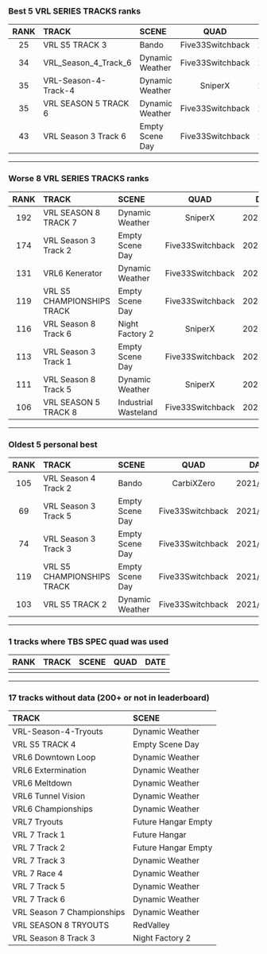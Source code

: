 ### Best 5 VRL SERIES TRACKS ranks
|RANK|TRACK|SCENE|QUAD|DATE|
|:---:|:---|:---|:---:|:---:|
|25|VRL S5 TRACK 3|Bando|Five33Switchback|2021/09/13|
|34|VRL_Season_4_Track_6|Dynamic Weather|Five33Switchback|2021/07/06|
|35|VRL-Season-4-Track-4|Dynamic Weather|SniperX|2022/03/08|
|35|VRL SEASON 5 TRACK 6|Dynamic Weather|Five33Switchback|2021/07/04|
|43|VRL Season 3 Track 6|Empty Scene Day|Five33Switchback|2021/07/14|
---
### Worse 8 VRL SERIES TRACKS ranks
|RANK|TRACK|SCENE|QUAD|DATE|
|:---:|:---|:---|:---:|:---:|
|192|VRL SEASON 8 TRACK 7|Dynamic Weather|SniperX|2022/02/01|
|174|VRL Season 3 Track 2|Empty Scene Day|Five33Switchback|2021/07/14|
|131|VRL6 Kenerator|Dynamic Weather|Five33Switchback|2021/09/30|
|119|VRL S5 CHAMPIONSHIPS TRACK|Empty Scene Day|Five33Switchback|2021/04/22|
|116|VRL Season 8 Track 6|Night Factory 2|SniperX|2022/01/02|
|113|VRL Season 3 Track 1|Empty Scene Day|Five33Switchback|2021/07/13|
|111|VRL Season 8 Track 5|Dynamic Weather|SniperX|2021/12/17|
|106|VRL SEASON 5 TRACK 8|Industrial Wasteland|Five33Switchback|2021/07/05|
---
### Oldest 5 personal best
|RANK|TRACK|SCENE|QUAD|DATE|
|:---:|:---|:---|:---:|:---:|
|105|VRL Season 4 Track 2|Bando|CarbiXZero|2021/01/24|
|69|VRL Season 3 Track 5|Empty Scene Day|Five33Switchback|2021/03/20|
|74|VRL Season 3 Track 3|Empty Scene Day|Five33Switchback|2021/04/02|
|119|VRL S5 CHAMPIONSHIPS TRACK|Empty Scene Day|Five33Switchback|2021/04/22|
|103|VRL S5 TRACK 2|Dynamic Weather|Five33Switchback|2021/04/22|
---
### 1 tracks where TBS SPEC quad was used
|RANK|TRACK|SCENE|QUAD|DATE|
|:---:|:---|:---|:---:|:---:|
||||||
---
### 17 tracks without data (200+ or not in leaderboard)
|TRACK|SCENE|
|:---|:---|
|VRL-Season-4-Tryouts|Dynamic Weather|
|VRL S5 TRACK 4|Empty Scene Day|
|VRL6 Downtown Loop|Dynamic Weather|
|VRL6 Extermination|Dynamic Weather|
|VRL6 Meltdown|Dynamic Weather|
|VRL6 Tunnel Vision|Dynamic Weather|
|VRL6 Championships|Dynamic Weather|
|VRL7 Tryouts|Future Hangar Empty|
|VRL 7 Track 1|Future Hangar|
|VRL 7 Track 2|Future Hangar Empty|
|VRL 7 Track 3|Dynamic Weather|
|VRL 7 Race 4|Dynamic Weather|
|VRL 7 Track 5|Dynamic Weather|
|VRL 7 Track 6|Dynamic Weather|
|VRL Season 7 Championships|Dynamic Weather|
|VRL SEASON 8 TRYOUTS|RedValley|
|VRL Season 8 Track 3|Night Factory 2|
